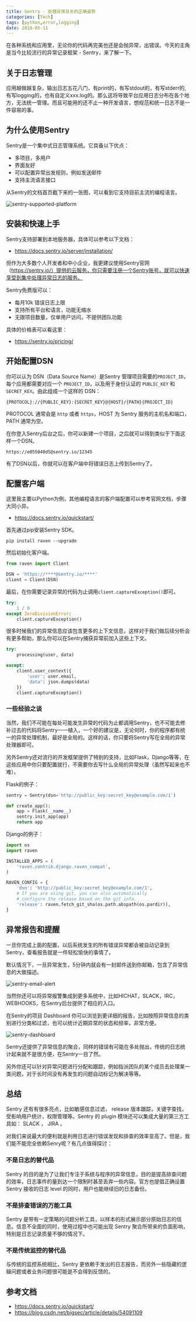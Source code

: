 ```yaml
---
title: Sentry - 处理异常日志的正确姿势
categories: [Tech]
tags: [python,error,logging]
date: 2018-05-11
---
```


在各种系统和应用里，无论你的代码再完美也还是会抛异常，出错误。今天的主角是当今比较流行的异常记录框架 - Sentry，来了解一下。

<!-- more -->

## 关于日志管理

应用越做越复杂，输出日志五花八门，有print的，有写stdout的，有写stderr的, 有写logging的，也有自定义xxx.log的。那么这将导致平台应用日志分布在各个地方，无法统一管理。而且可能用的还不止一种开发语言，想规范和统一日志不是一件容易的事。

## 为什么使用Sentry

Sentry是一个集中式日志管理系统。它具备以下优点：

- 多项目，多用户
- 界面友好
- 可以配置异常出发规则，例如发送邮件
- 支持主流语言接口

从Sentry的文档首页截下来的一张图，可以看到它支持目前主流的编程语言。

![sentry-supported-platform](images/sentry-supported-platform.png)

## 安装和快速上手

Sentry支持部署到本地服务器，具体可以参考以下文档：

- https://docs.sentry.io/server/installation/

但作为大多数个人开发者和中小企业，我更建议使用Sentry官网（https://sentry.io/）提供的云服务，你只需要注册一个Sentry账号，就可以快速享受到集中处理异常日志的服务。

Sentry免费版可以：

- 每月10k 错误日志上限
- 支持所有平台和语言，功能无缩水
- 无限项目数量，仅单用户访问，不提供团队功能

具体的价格表可以看这里：

- https://sentry.io/pricing/

## 开始配置DSN

你可以认为 DSN（Data Source Name）是Sentry 管理项目需要的`PROJECT_ID`，每个应用都需要对应一个 `PROJECT_ID`，以及用于身份认证的 `PUBLIC_KEY` 和 `SECRET_KEY`。由此组成一个这样的 DSN：

```
{PROTOCOL}://{PUBLIC_KEY}:{SECRET_KEY}@{HOST}/{PATH}{PROJECT_ID}
```

PROTOCOL 通常会是 `http` 或者 `https`，HOST 为 Sentry 服务的主机名和端口，PATH 通常为空。

在你登入Sentry后台之后，你可以新建一个项目，之后就可以得到类似于下面这样一个DSN。

```
https://e055040d5@sentry.io/12345
```

有了DSN以后，你就可以在客户端中将错误日志上传到Sentry了。

## 配置客户端

这里我主要以Python为例，其他编程语言的客户端配置可以参考官网文档，步骤大同小异。

- https://docs.sentry.io/quickstart/

首先通过pip安装Sentry SDK。

```
pip install raven --upgrade
```

然后初始化客户端。

```Python
from raven import Client

DSN = 'https://****@sentry.io/****'
client = Client(DSN)
```

最后，在你需要记录异常的代码为止调用`client.captureException()`即可。

```Python
try:
    1 / 0
except ZeroDivisionError:
    client.captureException()
```

很多时候我们的异常信息应该包含更多的上下文信息，这样对于我们做后续分析会有更多帮助，那么你可以在Sentry捕获异常前加入这些上下文。

```Python
try:
    processing(user, data)

except:
    client.user_context({
        'user': user.email,
        'data': json.dumps(data)
    })
    client.captureException()
```

### 一些经验之谈

当然，我们不可能在每处可能发生异常的代码为止都调用Sentry，也不可能去修补过去的代码将Sentry一一植入，一个好的建议是，无论何时，你的程序都有统一的异常处理机制，最好是全局的。这样的话，你只要将Sentry写在全局的异常处理器即可。

另外Sentry还对流行的开发框架提供了特别的支持，比如Flask，Django等等，在这些应用中你只要配置就行，不需要你去写什么全局的异常处理（虽然写起来也不难）。

Flask的例子：

```Python
sentry = Sentry(dsn='http://public_key:secret_key@example.com/1')

def create_app():
    app = Flask(__name__)
    sentry.init_app(app)
    return app
```

Django的例子：

```Python
import os
import raven

INSTALLED_APPS = (
    'raven.contrib.django.raven_compat',
)

RAVEN_CONFIG = {
    'dsn': 'http://public_key:secret_key@example.com/1',
    # If you are using git, you can also automatically 
    # configure the release based on the git info.
    'release': raven.fetch_git_sha(os.path.abspath(os.pardir)),
}
```

## 异常报告和提醒

一旦你完成上面的配置，以后系统发生的所有错误异常都会被自动记录到Sentry，查看报告就是一件轻松愉快的事情了。

默认情况下，一旦异常发生，5分钟内就会有一封邮件送到你邮箱，包含了异常信息的大致描述。

![sentry-email-alert](images/sentry-email-alert.png)

当然你还可以将异常报警集成到更多系统中，比如HICHAT，SLACK，IRC，WEBHOOKS，在Sentry后台提供了相应的入口。

在Sentry的项目 Dashboard 你可以浏览到更详细的报告，比如按照异常信息的类别进行分类和过滤，也可以统计近期异常的状态和频率，非常方便。

![sentry-dashboard](images/sentry-dashboard.png)

Sentry还提供了异常信息的聚合，同样的错误有可能在多处抛出，传统的日志统计起来就不是很方便，在Sentry一目了然。

另外你还可以针对异常问题进行分配和跟踪，例如指派团队的某个成员去处理某一类问题，对于长时间没有再发生的问题自动标记为解决等等。

## 总结

Sentry 还有有很多亮点，比如敏感信息过滤， release 版本跟踪，关键字查找，受影响用户统计，权限管理等。Sentry 的 plugin 模块还可以集成大量的第三方工具如： SLACK ， JIRA 。

对我们来说最大的便利就是利用日志进行错误发现和排查的效率变高了。但是，我们能不能完全依赖Senry呢？有几点值得探讨：

### 不是日志的替代品

Sentry 的目的是为了让我们专注于系统与程序的异常信息，目的是提高排查问题的效率，日志事件的量到达一个限制时甚至丢弃一些内容。官方也提倡正确设置 Sentry 接收的日志 level 的同时，用户也能继续旧的日志备份。

### 不是排查错误的万能工具

Sentry 是带有一定策略的问题分析工具，以样本的形式展示部分原始日志的信息。信息不全面的同时，使用过程中也可能出现 Sentry 聚合所带来的负面影响，特别是日志记录质量不够的情况下。

### 不是传统监控的替代品

与传统的监控系统相比，Sentry 更依赖于发出的日志报告，而另外一些隐藏的逻辑问题或者业务问题很可能是不会得到反馈的。

## 参考文档

- https://docs.sentry.io/quickstart/
- https://blog.csdn.net/bigsec/article/details/54091109